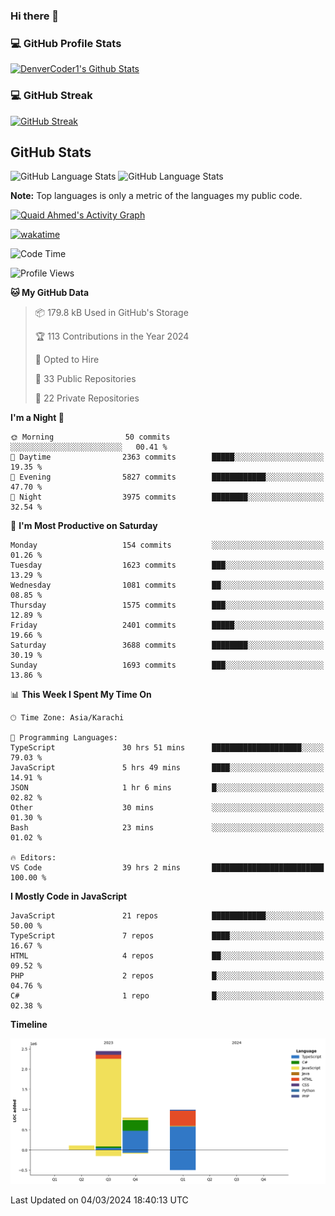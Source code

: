 ### Hi there 👋

<!--
**Quaid5050/Quaid5050** is a ✨ _special_ ✨ repository because its `README.md` (this file) appears on your GitHub profile.

Here are some ideas to get you started:

- 🔭 I’m currently working on ...
- 🌱 I’m currently learning ...
- 👯 I’m looking to collaborate on ...
- 🤔 I’m looking for help with ...
- 💬 Ask me about ...
- 📫 How to reach me: ...
- 😄 Pronouns: ...
- ⚡ Fun fact: ...
-->


<h3>💻 GitHub Profile Stats</h3>

  <!-- https://github.com/quaid5050/github-readme-stats -->

  <a href="https://github.com/quaid5050/github-readme-stats"><img alt="DenverCoder1's Github Stats" src="https://denvercoder1-github-readme-stats.vercel.app/api/?username=Quaid5050&show_icons=true&include_all_commits=true&count_private=true&theme=react&hide_border=true&bg_color=1F222E&title_color=F85D7F&icon_color=F8D866" height="192px"/></a>

<h3>💻 GitHub Streak </h3>

[![GitHub Streak](https://streak-stats.demolab.com/?user=Quaid5050&theme=dark)](https://git.io/streak-stats)


## GitHub Stats
![GitHub Language Stats](https://api.githubtrends.io/user/svg/Quaid5050/repos?time_range=one_year&include_private=True&group=other&loc_metric=changed&theme=dark)
![GitHub Language Stats](https://api.githubtrends.io/user/svg/Quaid5050/langs?time_range=one_year&include_private=True&loc_metric=changed&theme=dark)



  <b>Note:</b> Top languages is only a metric of the languages my public code.
  
  <!-- https://github.com/ashutosh00710/github-readme-activity-graph -->

  <a href="https://github.com/ashutosh00710/github-readme-activity-graph"><img alt="Quaid Ahmed's Activity Graph" src="https://github-readme-activity-graph.vercel.app/graph/?username=Quaid5050&bg_color=1F222E&color=F8D866&line=F85D7F&point=FFFFFF&hide_border=true" /></a>

[![wakatime](https://wakatime.com/badge/user/018dd26f-4503-4546-a6bc-5b5e5947c74e/project/018dd279-ff19-4614-88a7-b426dbd12b3f.svg)](https://wakatime.com/badge/user/018dd26f-4503-4546-a6bc-5b5e5947c74e/project/018dd279-ff19-4614-88a7-b426dbd12b3f) 
<!--START_SECTION:waka-->
![Code Time](http://img.shields.io/badge/Code%20Time-59%20hrs%2037%20mins-blue)

![Profile Views](http://img.shields.io/badge/Profile%20Views-334-blue)

**🐱 My GitHub Data** 

> 📦 179.8 kB Used in GitHub's Storage 
 > 
> 🏆 113 Contributions in the Year 2024
 > 
> 💼 Opted to Hire
 > 
> 📜 33 Public Repositories 
 > 
> 🔑 22 Private Repositories 
 > 
**I'm a Night 🦉** 

```text
🌞 Morning                50 commits          ░░░░░░░░░░░░░░░░░░░░░░░░░   00.41 % 
🌆 Daytime                2363 commits        █████░░░░░░░░░░░░░░░░░░░░   19.35 % 
🌃 Evening                5827 commits        ████████████░░░░░░░░░░░░░   47.70 % 
🌙 Night                  3975 commits        ████████░░░░░░░░░░░░░░░░░   32.54 % 
```
📅 **I'm Most Productive on Saturday** 

```text
Monday                   154 commits         ░░░░░░░░░░░░░░░░░░░░░░░░░   01.26 % 
Tuesday                  1623 commits        ███░░░░░░░░░░░░░░░░░░░░░░   13.29 % 
Wednesday                1081 commits        ██░░░░░░░░░░░░░░░░░░░░░░░   08.85 % 
Thursday                 1575 commits        ███░░░░░░░░░░░░░░░░░░░░░░   12.89 % 
Friday                   2401 commits        █████░░░░░░░░░░░░░░░░░░░░   19.66 % 
Saturday                 3688 commits        ████████░░░░░░░░░░░░░░░░░   30.19 % 
Sunday                   1693 commits        ███░░░░░░░░░░░░░░░░░░░░░░   13.86 % 
```


📊 **This Week I Spent My Time On** 

```text
🕑︎ Time Zone: Asia/Karachi

💬 Programming Languages: 
TypeScript               30 hrs 51 mins      ████████████████████░░░░░   79.03 % 
JavaScript               5 hrs 49 mins       ████░░░░░░░░░░░░░░░░░░░░░   14.91 % 
JSON                     1 hr 6 mins         █░░░░░░░░░░░░░░░░░░░░░░░░   02.82 % 
Other                    30 mins             ░░░░░░░░░░░░░░░░░░░░░░░░░   01.30 % 
Bash                     23 mins             ░░░░░░░░░░░░░░░░░░░░░░░░░   01.02 % 

🔥 Editors: 
VS Code                  39 hrs 2 mins       █████████████████████████   100.00 % 
```

**I Mostly Code in JavaScript** 

```text
JavaScript               21 repos            ████████████░░░░░░░░░░░░░   50.00 % 
TypeScript               7 repos             ████░░░░░░░░░░░░░░░░░░░░░   16.67 % 
HTML                     4 repos             ██░░░░░░░░░░░░░░░░░░░░░░░   09.52 % 
PHP                      2 repos             █░░░░░░░░░░░░░░░░░░░░░░░░   04.76 % 
C#                       1 repo              █░░░░░░░░░░░░░░░░░░░░░░░░   02.38 % 
```



**Timeline**

![Lines of Code chart](https://raw.githubusercontent.com/Quaid5050/Quaid5050/main/assets/bar_graph.png)


 Last Updated on 04/03/2024 18:40:13 UTC
<!--END_SECTION:waka-->
